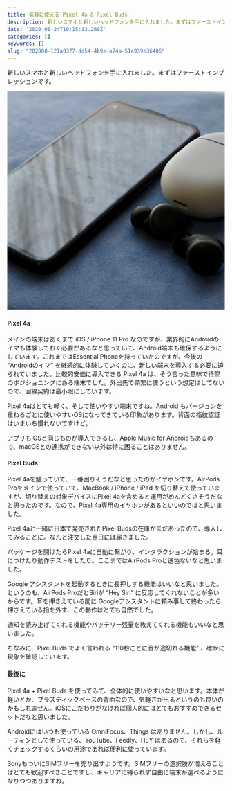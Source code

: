 ```yaml
---
title: 気軽に使える Pixel 4a & Pixel Buds
description: 新しいスマホと新しいヘッドフォンを手に入れました。まずはファーストインプレッションです。
date: '2020-08-24T10:15:13.268Z'
categories: []
keywords: []
slug: "202008-121a0377-dd54-4b9e-a74a-51e939e36406"
---
```

新しいスマホと新しいヘッドフォンを手に入れました。まずはファーストインプレッションです。

![](1__69YCcZom5GFT__cyqaRks0w.jpeg)

#### Pixel 4a

メインの端末はあくまで iOS / iPhone 11 Pro なのですが、業界的にAndroidのイマも体験しておく必要があるなと思っていて、Android端末も確保するようにしています。これまではEssential Phoneを持っていたのですが、今後の “Androidのイマ” を継続的に体験していくのに、新しい端末を導入する必要に迫られていました。比較的安価に導入できる Pixel 4a は、そう言った意味で待望のポジショニングにある端末でした。外出先で頻繁に使うという想定はしてないので、回線契約は最小限にしています。

Pixel 4aはとても軽く、そして使いやすい端末ですね。Android もバージョンを重ねるごとに使いやすいOSになってきている印象があります。背面の指紋認証はいまいち慣れないですけど。

アプリもiOSと同じものが導入できるし、Apple Music for Androidもあるので、macOSとの連携ができない以外は特に困ることはありません。

#### Pixel Buds

Pixel 4aを触っていて、一番困りそうだなと思ったのがイヤホンです。AirPods Proをメインで使っていて、MacBook / iPhone / iPad を切り替えて使っていますが、切り替えの対象デバイスにPixel 4aを含めると運用がめんどくさそうだなと思ったのです。なので、Pixel 4a専用のイヤホンがあるといいのではと思いました。

Pixel 4aと一緒に日本で発売されたPixel Budsの在庫がまだあったので、導入してみることに。なんと注文した翌日には届きました。

パッケージを開けたらPixel 4aに自動に繋がり、インタラクションが始まる。耳につけたり動作テストをしたり。ここまではAirPods Proと遜色ないなと思いました。

Google アシスタントを起動するときに長押しする機能はいいなと思いました。というのも、AirPods ProだとSiriが “Hey Siri” に反応してくれないことが多いからです。耳を押さえている間に Googleアシスタントに頼み事して終わったら押さえている指を外す、この動作はとても自然でした。

通知を読み上げてくれる機能やバッテリー残量を教えてくれる機能もいいなと思いました。

ちなみに、Pixel Buds でよく言われる “110秒ごとに音が途切れる機能” 、確かに現象を確認しています。

#### 最後に

Pixel 4a + Pixel Buds を使ってみて、全体的に使いやすいなと思います。本体が軽いとか、プラスティックベースの背面なので、気軽さが出るというのも良いのかもしれません。iOSにこだわりがなければ個人的にはとてもおすすめできるセットだなと思いました。

Androidにはいつも使っている OmniFocus、Things はありません。しかし、ルーティンとして使っている、YouTube、Feedly、HEY はあるので、それらを軽くチェックするくらいの用途であれば便利に使っています。

SonyもついにSIMフリーを売り出すようです。SIMフリーの選択肢が増えることはとても歓迎すべきことですし、キャリアに縛られず自由に端末が選べるようになりつつありますね。